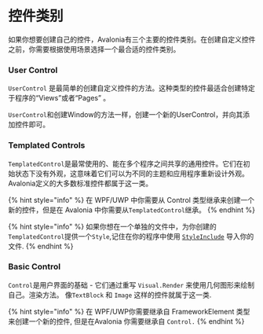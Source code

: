 # 控件类别

如果你想要创建自己的控件，Avalonia有三个主要的控件类别。在创建自定义控件之前，你需要根据使用场景选择一个最合适的控件类别。

### User Control

`UserControl` 是最简单的创建自定义控件的方法。这种类型的控件最适合创建特定于程序的“Views”或者“Pages” 。

 `UserControl`和创建Window的方法一样，创建一个新的UserControl，并向其添加控件即可。

### Templated Controls

`TemplatedControl`是最常使用的、能在多个程序之间共享的通用控件。它们在初始状态下没有外观，这意味着它们可以为不同的主题和应用程序重新设计外观。Avalonia定义的大多数标准控件都属于这一类。

{% hint style="info" %}  在 WPF/UWP 中你需要从 Control 类型继承来创建一个新的控件，但是在 Avalonia 中你需要从`TemplatedControl`继承。 {% endhint %}

{% hint style="info" %} 如果你想在一个单独的文件中，为你创建的`TemplatedControl`提供一个`Style`,记住在你的程序中使用 [`StyleInclude`](https://docs.avaloniaui.net/docs/styling/styles) 导入你的文件. {% endhint %}

### Basic Control

`Control`是用户界面的基础 - 它们通过重写  `Visual.Render`  来使用几何图形来绘制自己。渲染方法。 像`TextBlock` 和 `Image` 这样的控件就属于这一类.

{% hint style="info" %} 在 WPF/UWP你需要继承自 FrameworkElement 类型来创建一个新的控件, 但是在Avalonia 你需要继承自 `Control.` {% endhint %}
